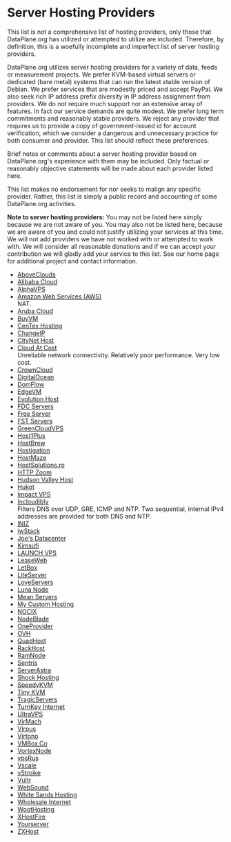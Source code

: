 # Server Hosting Providers

This list is not a comprehensive list of hosting providers, only those
that DataPlane.org has utilized or attempted to utilize are included.
Therefore, by definition, this is a woefully incomplete and imperfect
list of server hosting providers.

DataPlane.org utilizes server hosting providers for a variety of data,
feeds or measurement projects.  We prefer KVM-based virtual servers or
dedicated (bare metal) systems that can run the latest stable version of
Debian.  We prefer services that are modestly priced and accept PayPal.
We also seek rich IP address prefix diversity in IP address assignment
from providers.  We do not require much support nor an extensive array
of features.  In fact our service demands are quite modest.  We prefer
long term commitments and reasonably stable providers.  We reject any
provider that requires us to provide a copy of government-issued id for
account verification, which we consider a dangerous and unnecessary
practice for both consumer and provider.  This list should reflect these
preferences.

Brief notes or comments about a server hosting provider based on
DataPlane.org's experience with them may be included.  Only factual or
reasonably objective statements will be made about each provider listed
here.

This list makes no endorsement for nor seeks to malign any specific
provider.  Rather, this list is simply a public record and accounting of
some DataPlane.org activities.

**Note to server hosting providers:** You may not be listed here simply
because we are not aware of you.  You may also not be listed here,
because we are aware of you and could not justify utilizing your
services at this time.  We will not add providers we have not worked
with or attempted to work with.  We will consider all reasonable
donations and if we can accept your contribution we will gladly add your
service to this list.  See our home page for additional project and
contact information.

*   [AboveClouds](https://aboveclouds.co.uk)
*   [Alibaba Cloud](https://intl.aliyun.com)
*   [AlphaVPS](https://alphavps.bg)
*   [Amazon Web Services (AWS)](https://aws.amazon.com)  
    NAT.
*   [Aruba Cloud](https://www.arubacloud.com)
*   [BuyVM](https://buyvm.net)
*   [CenTex Hosting](https://centexhosting.com)
*   [ChangeIP](https://www.changeip.com)
*   [CityNet Host](https://www.citynethost.com)
*   [Cloud At Cost](http://cloudatcost.com)  
    Unreliable network connectivity.  Relatively poor performance.  Very low cost.
*   [CrownCloud](http://crowncloud.net)
*   [DigitalOcean](https://www.digitalocean.com)
*   [DomFlow](http://www.domflow.it)
*   [EdgeVM](http://www.edgevm.com)
*   [Evolution Host](https://evolution-host.com)
*   [FDC Servers](https://www.fdcservers.net)
*   [Free Server](http://freeserver.us)
*   [FST Servers](http://fstservers.com)
*   [GreenCloudVPS](https://greencloudvps.com)
*   [Host1Plus](http://www.host1plus.com)
*   [HostBrew](https://hostbrew.com)
*   [Hostigation](https://hostigation.com)
*   [HostMaze](https://hostmaze.com)
*   [HostSolutions.ro](https://www.hostsolutions.ro)
*   [HTTP Zoom](http://www.httpzoom.com)
*   [Hudson Valley Host](https://www.hudsonvalleyhost.com)
*   [Hukot](http://hukot.cz)
*   [Impact VPS](http://impactvps.com)
*   [Incloudibly](https://incloudibly.net)  
    Filters DNS over UDP, GRE, ICMP and NTP.  Two sequential, internal
    IPv4 addresses are provided for both DNS and NTP.
*   [INIZ](https://iniz.com)
*   [iwStack](http://iwstack.com)
*   [Joe's Datacenter](https://joesdatacenter.com)
*   [Kimsufi](https://www.kimsufi.com)
*   [LAUNCH VPS](https://launchvps.com)
*   [LeaseWeb](https://www.leaseweb.com)
*   [LetBox](http://letbox.com)
*   [LiteServer](https://www.liteserver.nl)
*   [LoveServers](https://loveservers.com)
*   [Luna Node](https://lunanode.com)
*   [Mean Servers](https://www.meanservers.com)
*   [My Custom Hosting](http://www.mycustomhosting.net)
*   [NOCIX](https://www.nocix.net)
*   [NodeBlade](https://nodeblade.com)
*   [OneProvider](http://oneprovider.com)
*   [OVH](https://www.ovh.com)
*   [QuadHost](https://quadhost.net)
*   [RackHost](http://www.rackhost.co)
*   [RamNode](https://ramnode.com)
*   [Sentris](http://sentris.com)
*   [ServerAstra](https://serverastra.com)
*   [Shock Hosting](https://shockhosting.net)
*   [SpeedyKVM](https://speedykvm.com)
*   [Tiny KVM](http://tinykvm.com)
*   [TragicServers](https://tragicservers.com)
*   [TurnKey Internet](https://turnkeyinternet.net)
*   [UltraVPS](http://www.ultravps.eu)
*   [VirMach](https://virmach.com)
*   [Virpus](https://virpus.com)
*   [Virtono](https://www.virtono.com)
*   [VMBox.Co](https://vmbox.co)
*   [VortexNode](http://vortexnode.com)
*   [vpsRus](https://vpsrus.com)
*   [Vscale](https://vscale.io)
*   [vStroike](https://vstoike.ru)
*   [Vultr](https://www.vultr.com)
*   [WebSound](https://websound.co.uk)  
*   [White Sands Hosting](https://whitesandshosting.com)
*   [Wholesale Internet](https://www.wholesaleinternet.net)
*   [WootHosting](https://woothosting.com)
*   [XHostFire](https://www.xhostfire.com)
*   [Yourserver](https://www.yourserver.se)
*   [ZXHost](https://zxhost.co.uk)
